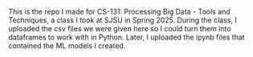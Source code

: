 This is the repo I made for CS-131: Processing Big Data - Tools and Techniques, a class I took at SJSU in Spring 2025. 
During the class, I uploaded the csv files we were given here so I could turn them into dataframes to work with in Python.
Later, I uploaded the ipynb files that contained the ML models I created.
